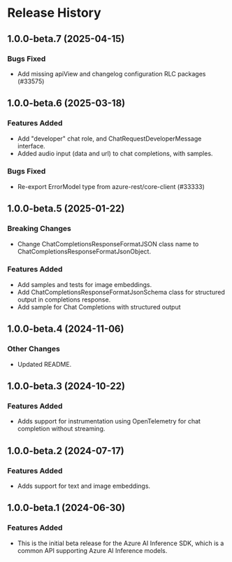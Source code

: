 # Release History

## 1.0.0-beta.7 (2025-04-15)

### Bugs Fixed

- Add missing apiView and changelog configuration RLC packages (#33575)

## 1.0.0-beta.6 (2025-03-18)

### Features Added

- Add "developer" chat role, and ChatRequestDeveloperMessage interface.
- Added audio input (data and url) to chat completions, with samples.


### Bugs Fixed

* Re-export ErrorModel type from azure-rest/core-client (#33333)

## 1.0.0-beta.5 (2025-01-22)

### Breaking Changes

- Change ChatCompletionsResponseFormatJSON class name to ChatCompletionsResponseFormatJsonObject.

### Features Added

- Add samples and tests for image embeddings.
- Add ChatCompletionsResponseFormatJsonSchema class for structured output in completions response.
- Add sample for Chat Completions with structured output

## 1.0.0-beta.4 (2024-11-06)

### Other Changes

- Updated README.

## 1.0.0-beta.3 (2024-10-22)

### Features Added

- Adds support for instrumentation using OpenTelemetry for chat completion without streaming.

## 1.0.0-beta.2 (2024-07-17)

### Features Added

- Adds support for text and image embeddings.

## 1.0.0-beta.1 (2024-06-30)

### Features Added

- This is the initial beta release for the Azure AI Inference SDK, which is a common API supporting Azure AI Inference models.
